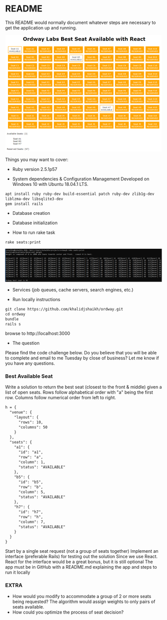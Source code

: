 # README

This README would normally document whatever steps are necessary to get the
application up and running.

![](ordway.png)

Things you may want to cover:

* Ruby version
2.5.1p57

* System dependencies & Configuration Management
Developed on Windows 10 with Ubuntu 18.04.1 LTS.
```
apt install ruby ruby-dev build-essential patch ruby-dev zlib1g-dev liblzma-dev libsqlite3-dev
gem install rails
```

* Database creation

* Database initialization

* How to run rake task
```
rake seats:print
```
![](rake.png)

* Services (job queues, cache servers, search engines, etc.)

* Run locally instructions
```
git clone https://github.com/khalidjshaikh/ordway.git
cd ordway
bundle
rails s
```
browse to http://localhost:3000

* The question

Please find the code challenge below. Do you believe that you will be able to complete and email to me Tuesday by close of business?  Let me know if you have any questions. 

### Best Available Seat
Write a solution to return the best seat (closest to the front & middle) given a list of open seats. Rows follow alphabetical order with "a" being the first row. Columns follow numerical order from left to right.
```
h = {
  "venue": {
    "layout": {
      "rows": 10,
      "columns": 50
    }
  },
  "seats": {
    "a1": {
      "id": "a1",
      "row": "a",
      "column": 1,
      "status": "AVAILABLE"
    },
    "b5": {
      "id": "b5",
      "row": "b",
      "column": 5,
      "status": "AVAILABLE"
    },
    "h7": {
      "id": "h7",
      "row": "h",
      "column": 7,
      "status": "AVAILABLE"
    }
  }
}
```
Start by a single seat request (not a group of seats together)
Implement an interface (preferable Rails) for testing out the solution
Since we use React. React for the interface would be a great bonus, but it is still optional
The app must be in GitHub with a README.md explaining the app and steps to run it locally

### EXTRA
* How would you modify to accommodate a group of 2 or more seats being requested?
The algorithm would assign weights to only pairs of seats available.
* How could you optimize the process of seat decision?
